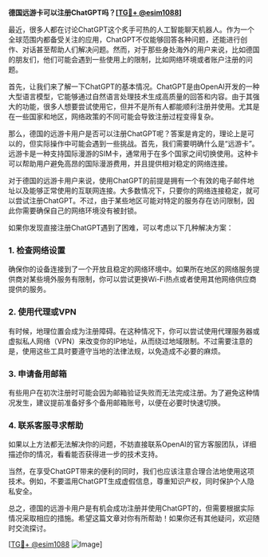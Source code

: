 **德国远游卡可以注册ChatGPT吗？[[TG💪+ @esim1088](https://t.me/s/esim1088)]**

最近，很多人都在讨论ChatGPT这个炙手可热的人工智能聊天机器人。作为一个全球范围内都备受关注的应用，ChatGPT不仅能够回答各种问题，还能进行创作、对话甚至帮助人们解决问题。然而，对于那些身处海外的用户来说，比如德国的朋友们，他们可能会遇到一些使用上的限制，比如网络环境或者账户注册的问题。

首先，让我们来了解一下ChatGPT的基本情况。ChatGPT是由OpenAI开发的一种大型语言模型，它能够通过自然语言处理技术生成高质量的回答和内容。由于其强大的功能，很多人想要尝试使用它，但并不是所有人都能顺利注册并使用。尤其是在一些国家和地区，网络政策的不同可能会导致注册过程变得复杂。

那么，德国的远游卡用户是否可以注册ChatGPT呢？答案是肯定的，理论上是可以的，但实际操作中可能会遇到一些挑战。首先，我们需要明确什么是“远游卡”。远游卡是一种支持国际漫游的SIM卡，通常用于在多个国家之间切换使用。这种卡可以帮助用户避免高昂的国际漫游费用，并且提供相对稳定的网络连接。

对于德国的远游卡用户来说，使用ChatGPT的前提是拥有一个有效的电子邮件地址以及能够正常使用的互联网连接。大多数情况下，只要你的网络连接稳定，就可以尝试注册ChatGPT。不过，由于某些地区可能对特定的服务存在访问限制，因此你需要确保自己的网络环境没有被封锁。

如果你发现直接注册ChatGPT遇到了困难，可以考虑以下几种解决方案：

### 1. **检查网络设置**
确保你的设备连接到了一个开放且稳定的网络环境中。如果所在地区的网络服务提供商对某些境外服务有限制，你可以尝试更换Wi-Fi热点或者使用其他网络供应商提供的服务。

### 2. **使用代理或VPN**
有时候，地理位置会成为注册障碍。在这种情况下，你可以尝试使用代理服务器或虚拟私人网络（VPN）来改变你的IP地址，从而绕过地域限制。不过需要注意的是，使用这些工具时要遵守当地的法律法规，以免造成不必要的麻烦。

### 3. **申请备用邮箱**
有些用户在初次注册时可能会因为邮箱验证失败而无法完成注册。为了避免这种情况发生，建议提前准备好多个备用邮箱账号，以便在必要时快速切换。

### 4. **联系客服寻求帮助**
如果以上方法都无法解决你的问题，不妨直接联系OpenAI的官方客服团队，详细描述你的情况，看看能否获得进一步的技术支持。

当然，在享受ChatGPT带来的便利的同时，我们也应该注意合理合法地使用这项技术。例如，不要滥用ChatGPT生成虚假信息，尊重知识产权，同时保护个人隐私安全。

总之，德国的远游卡用户是有机会成功注册并使用ChatGPT的，但需要根据实际情况采取相应的措施。希望这篇文章对你有所帮助！如果你还有其他疑问，欢迎随时交流探讨。

[[TG💪+ @esim1088](https://t.me/s/esim1088) ![Image](https://i.postimg.cc/4NQfJmqS/Snipaste-2025-05-13-00-14-12.png)]